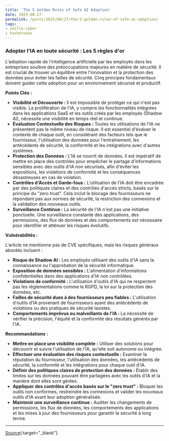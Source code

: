 ```yaml
---
title: 'The 5 Golden Rules of Safe AI Adoption'
date: 2025-08-27
permalink: /posts/2025/08/27/the-5-golden-rules-of-safe-ai-adoption/
tags:
- veille-cyber
- hackernews
---
```

### Adopter l'IA en toute sécurité : Les 5 règles d'or

L'adoption rapide de l'intelligence artificielle par les employés dans les entreprises soulève des préoccupations majeures en matière de sécurité. Il est crucial de trouver un équilibre entre l'innovation et la protection des données pour éviter les failles de sécurité. Cinq principes fondamentaux doivent guider cette adoption pour un environnement sécurisé et productif.

**Points Clés :**

*   **Visibilité et Découverte :** Il est impossible de protéger ce qui n'est pas visible. La prolifération de l'IA, y compris les fonctionnalités intégrées dans les applications SaaS et les outils créés par les employés (Shadow AI), nécessite une visibilité en temps réel et continue.
*   **Évaluation Contextuelle des Risques :** Toutes les utilisations de l'IA ne présentent pas le même niveau de risque. Il est essentiel d'évaluer le contexte de chaque outil, en considérant des facteurs tels que le fournisseur, l'utilisation des données pour l'entraînement, les antécédents de sécurité, la conformité et les intégrations avec d'autres systèmes.
*   **Protection des Données :** L'IA se nourrit de données. Il est impératif de mettre en place des contrôles pour empêcher le partage d'informations sensibles avec des outils d'IA non sécurisés, afin d'éviter les expositions, les violations de conformité et les conséquences désastreuses en cas de violation.
*   **Contrôles d'Accès et Garde-fous :** L'utilisation de l'IA doit être encadrée par des politiques claires et des contrôles d'accès stricts, basés sur le principe du "zero trust". Cela inclut le blocage des fournisseurs ne répondant pas aux normes de sécurité, la restriction des connexions et la validation des nouveaux outils.
*   **Surveillance Continue :** La sécurité de l'IA n'est pas une initiative ponctuelle. Une surveillance constante des applications, des permissions, des flux de données et des comportements est nécessaire pour identifier et atténuer les risques évolutifs.

**Vulnérabilités :**

L'article ne mentionne pas de CVE spécifiques, mais les risques généraux abordés incluent :

*   **Risque de Shadow AI :** Les employés utilisant des outils d'IA sans la connaissance ou l'approbation de la sécurité informatique.
*   **Exposition de données sensibles :** L'alimentation d'informations confidentielles dans des applications d'IA non contrôlées.
*   **Violations de conformité :** L'utilisation d'outils d'IA qui ne respectent pas les réglementations comme le RGPD, la loi sur la protection des données, etc.
*   **Failles de sécurité dues à des fournisseurs peu fiables :** L'utilisation d'outils d'IA provenant de fournisseurs ayant des antécédents de violations ou des pratiques de sécurité laxistes.
*   **Comportements imprévus ou malveillants de l'IA :** La nécessité de vérifier la précision, l'équité et la conformité des résultats générés par l'IA.

**Recommandations :**

*   **Mettre en place une visibilité complète :** Utiliser des solutions pour découvrir et suivre l'utilisation de l'IA, qu'elle soit autonome ou intégrée.
*   **Effectuer une évaluation des risques contextuelle :** Examiner la réputation du fournisseur, l'utilisation des données, les antécédents de sécurité, la conformité et les intégrations pour chaque outil d'IA.
*   **Définir des politiques claires de protection des données :** Établir des limites sur les données pouvant être partagées avec les outils d'IA et la manière dont elles sont gérées.
*   **Appliquer des contrôles d'accès basés sur le "zero trust" :** Bloquer les outils non conformes, restreindre les connexions et valider les nouveaux outils d'IA avant leur adoption généralisée.
*   **Maintenir une surveillance continue :** Auditer les changements de permissions, les flux de données, les comportements des applications et les mises à jour des fournisseurs pour garantir la sécurité à long terme.

---
[Source](https://thehackernews.com/2025/08/the-5-golden-rules-of-safe-ai-adoption.html){:target="_blank"}
